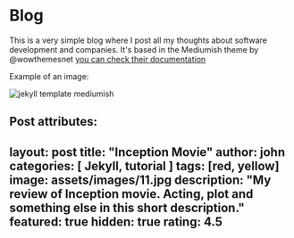 # Blog

This is a very simple blog where I post all my thoughts about software development and companies.
It's based in the Mediumish theme by @wowthemesnet [you can check their documentation](https://bootstrapstarter.com/template-mediumish-bootstrap-jekyll/) 

Example of an image:

<p class="mb-5"><img class="shadow-lg" src="{{site.baseurl}}/assets/images/mediumish-jekyll-template.png" alt="jekyll template mediumish" /></p>

Post attributes:
---
layout: post
title:  "Inception Movie"
author: john
categories: [ Jekyll, tutorial ]
tags: [red, yellow]
image: assets/images/11.jpg
description: "My review of Inception movie. Acting, plot and something else in this short description."
featured: true
hidden: true
rating: 4.5
---